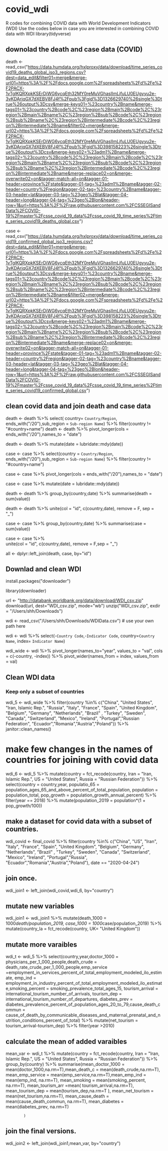 # covid_wdi
R codes for combining COVID data with World Development Indicators (WDI)
Use the codes below in case you are interested in combining COVID data with WDI
library(tidyverse)

## downolad the death and case data (COVID)
death <-  read_csv("https://data.humdata.org/hxlproxy/data/download/time_series_covid19_deaths_global_iso3_regions.csv?dest=data_edit&filter01=merge&merge-url01=https%3A%2F%2Fdocs.google.com%2Fspreadsheets%2Fd%2Fe%2F2PACX-1vTglKQRXpkKSErDiWG6ycqEth32MY0reMuVGhaslImLjfuLU0EUgyyu2e-3vKDArjqGX7dXEBV8FJ4f%2Fpub%3Fgid%3D1326629740%26single%3Dtrue%26output%3Dcsv&merge-keys01=%23country%2Bname&merge-tags01=%23country%2Bcode%2C%23region%2Bmain%2Bcode%2C%23region%2Bmain%2Bname%2C%23region%2Bsub%2Bcode%2C%23region%2Bsub%2Bname%2C%23region%2Bintermediate%2Bcode%2C%23region%2Bintermediate%2Bname&filter02=merge&merge-url02=https%3A%2F%2Fdocs.google.com%2Fspreadsheets%2Fd%2Fe%2F2PACX-1vTglKQRXpkKSErDiWG6ycqEth32MY0reMuVGhaslImLjfuLU0EUgyyu2e-3vKDArjqGX7dXEBV8FJ4f%2Fpub%3Fgid%3D398158223%26single%3Dtrue%26output%3Dcsv&merge-keys02=%23adm1%2Bname&merge-tags02=%23country%2Bcode%2C%23region%2Bmain%2Bcode%2C%23region%2Bmain%2Bname%2C%23region%2Bsub%2Bcode%2C%23region%2Bsub%2Bname%2C%23region%2Bintermediate%2Bcode%2C%23region%2Bintermediate%2Bname&merge-replace02=on&merge-overwrite02=on&tagger-match-all=on&tagger-01-header=province%2Fstate&tagger-01-tag=%23adm1%2Bname&tagger-02-header=country%2Fregion&tagger-02-tag=%23country%2Bname&tagger-03-header=lat&tagger-03-tag=%23geo%2Blat&tagger-04-header=long&tagger-04-tag=%23geo%2Blon&header-row=1&url=https%3A%2F%2Fraw.githubusercontent.com%2FCSSEGISandData%2FCOVID-19%2Fmaster%2Fcsse_covid_19_data%2Fcsse_covid_19_time_series%2Ftime_series_covid19_deaths_global.csv")

case <- read_csv("https://data.humdata.org/hxlproxy/data/download/time_series_covid19_confirmed_global_iso3_regions.csv?dest=data_edit&filter01=merge&merge-url01=https%3A%2F%2Fdocs.google.com%2Fspreadsheets%2Fd%2Fe%2F2PACX-1vTglKQRXpkKSErDiWG6ycqEth32MY0reMuVGhaslImLjfuLU0EUgyyu2e-3vKDArjqGX7dXEBV8FJ4f%2Fpub%3Fgid%3D1326629740%26single%3Dtrue%26output%3Dcsv&merge-keys01=%23country%2Bname&merge-tags01=%23country%2Bcode%2C%23region%2Bmain%2Bcode%2C%23region%2Bmain%2Bname%2C%23region%2Bsub%2Bcode%2C%23region%2Bsub%2Bname%2C%23region%2Bintermediate%2Bcode%2C%23region%2Bintermediate%2Bname&filter02=merge&merge-url02=https%3A%2F%2Fdocs.google.com%2Fspreadsheets%2Fd%2Fe%2F2PACX-1vTglKQRXpkKSErDiWG6ycqEth32MY0reMuVGhaslImLjfuLU0EUgyyu2e-3vKDArjqGX7dXEBV8FJ4f%2Fpub%3Fgid%3D398158223%26single%3Dtrue%26output%3Dcsv&merge-keys02=%23adm1%2Bname&merge-tags02=%23country%2Bcode%2C%23region%2Bmain%2Bcode%2C%23region%2Bmain%2Bname%2C%23region%2Bsub%2Bcode%2C%23region%2Bsub%2Bname%2C%23region%2Bintermediate%2Bcode%2C%23region%2Bintermediate%2Bname&merge-replace02=on&merge-overwrite02=on&tagger-match-all=on&tagger-01-header=province%2Fstate&tagger-01-tag=%23adm1%2Bname&tagger-02-header=country%2Fregion&tagger-02-tag=%23country%2Bname&tagger-03-header=lat&tagger-03-tag=%23geo%2Blat&tagger-04-header=long&tagger-04-tag=%23geo%2Blon&header-row=1&url=https%3A%2F%2Fraw.githubusercontent.com%2FCSSEGISandData%2FCOVID-19%2Fmaster%2Fcsse_covid_19_data%2Fcsse_covid_19_time_series%2Ftime_series_covid19_confirmed_global.csv")


## clean covid data and join death and case data 
death <- death %>%
  select( country= `Country/Region`, ends_with("/20"),sub_region = `Sub-region Name`) %>%
  filter(country != "#country+name")
death <- death %>%
  pivot_longer(cols = ends_with("/20"),names_to = "date") 

death <- death %>%
  mutate(date = lubridate::mdy(date)) 

case <- case %>%
  select(country = `Country/Region`, ends_with("/20"),sub_region = `Sub-region Name`) %>%
  filter(country != "#country+name")

case <- case %>%
  pivot_longer(cols = ends_with("/20"),names_to = "date")

case <- case %>%
  mutate(date = lubridate::mdy(date)) 

death <- death %>% 
  group_by(country,date) %>%
  summarise(death = sum(value))

death <- death %>% 
  unite(col = "id", c(country,date), remove = F, sep = "_")
 
case <- case %>% 
  group_by(country,date) %>%
  summarise(case = sum(value)) 

case <- case %>%  
  unite(col = "id", c(country,date), remove = F,sep = "_")

all <- dplyr::left_join(death, case, by="id")


## Downlad and clean WDI
install.packages("downloader")

library(downloader)

url <- "http://databank.worldbank.org/data/download/WDI_csv.zip"
download(url, dest="WDI_csv.zip", mode="wb") 
unzip("WDI_csv.zip", exdir = "/Users/shh/Downloads")

wdi <- read_csv("/Users/shh/Downloads/WDIData.csv") # use your own path here 

wdi <- wdi %>% 
  select(-`Country Code`,-`Indicator Code`, country=`Country Name`, index= `Indicator Name`) 

wdi_wide <- wdi %>%
  pivot_longer(names_to="year", values_to = "val", cols = c(-country, -index)) %>%
  pivot_wider(names_from = index, values_from = val)
 

## Clean WDI data 
### Keep only a subset of countries
wdi_5 <- wdi_wide %>%
  filter(country %in% c("China", "United States", "Iran, Islamic Rep.", "Russia", "Italy", "France", "Spain", "United Kingdom", "Belgium", "Germany", "Netherlands", "Brazil" , "Turkey", "Sweden", "Canada", "Switzerland", "Mexico", "Ireland", "Portugal","Russian Federation", "Ecuador","Romania","Austria","Poland")) %>%
  janitor::clean_names()

# make few changes in the names of countries for joining with covid data
wdi_6 <- wdi_5 %>%
  mutate(country = fct_recode(country, Iran = "Iran, Islamic Rep.", US = "United States", Russia = "Russian Federation")) %>%
  select(country = country,year, populatio_65 = population_ages_65_and_above_percent_of_total_population, population = population_total, pop_growth = population_growth_annual_percent) %>% 
  filter(year == 2018) %>%
  mutate(population_2019 = population*(1 + pop_growth/100))
  
## make a dataset for covid data with a subset of countries. 
wdi_covid <- final_covid %>%
  filter(country %in% c("China", "US", "Iran", "Italy", "France", "Spain", "United Kingdom", "Belgium", "Germany", "Netherlands", "Brazil" , "Turkey", "Sweden", "Canada", "Switzerland", "Mexico", "Ireland", "Portugal","Russia", "Ecuador","Romania","Austria","Poland"), date == "2020-04-24") 

## join once. 
wdi_join1 <- left_join(wdi_covid,wdi_6, by="country")
 
## mutate new variables
wdi_join1 <- wdi_join1 %>%
  mutate(death_1000 = 1000*death/population_2019, case_1000 = 1000*case/population_2019) %>%
  mutate(country_la = fct_recode(country, UK= "United Kingdom"))

## mutate more varaibles
wdi_t <- wdi_5 %>%
  select(country,year,doctor_1000 = physicians_per_1_000_people,death_crude = death_rate_crude_per_1_000_people,emp_service =employment_in_services_percent_of_total_employment_modeled_ilo_estimate, 
         emp_ind = employment_in_industry_percent_of_total_employment_modeled_ilo_estimate,smoking_percent = smoking_prevalence_total_ages_15, tourism_arrival = international_tourism_number_of_arrivals, tourism_dep = international_tourism_number_of_departures, diabetes_prev = diabetes_prevalence_percent_of_population_ages_20_to_79,cause_death_commun = cause_of_death_by_communicable_diseases_and_maternal_prenatal_and_nutrition_conditions_percent_of_total) %>%
  mutate(net_tourism = tourism_arrival-tourism_dep) %>%
  filter(year >2010)

## calculate the mean of added varaibles
mean_var <- wdi_t %>%
  mutate(country = fct_recode(country, Iran = "Iran, Islamic Rep.", US = "United States", Russia = "Russian Federation")) %>%
  group_by(country) %>%
  summarise(mean_doctor_1000 = mean(doctor_1000,na.rm=T),mean_death_c = mean(death_crude,na.rm=T),
            mean_emp_service = mean(emp_service,na.rm=T),mean_emp_ind = mean(emp_ind, na.rm=T), mean_smoking = mean(smoking_percent, na.rm=T), mean_tourism_arr =mean( tourism_arrival,na.rm=T), mean_tourism_dep = mean(tourism_dep,na.rm=T ), mean_net_tourism = mean(net_tourism,na.rm=T), 
            mean_cause_death = mean(cause_death_commun, na.rm=T), mean_diabetes = mean(diabetes_prev, na.rm=T)
            
            )


## join the final versions. 
wdi_join2 <- left_join(wdi_join1,mean_var, by="country")










